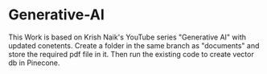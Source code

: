 # Generative-AI

This Work is based on Krish Naik's YouTube series "Generative AI" with updated conetents.
Create a folder in the same branch as "documents" and store the required pdf file in it.
Then run the existing code to create vector db in Pinecone.
